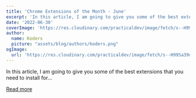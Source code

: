 ```yaml
---
title: 'Chrome Extensions of the Month - June'
excerpt: 'In this article, I am going to give you some of the best extensions that you need to install for...'
date: '2022-06-30'
coverImage: 'https://res.cloudinary.com/practicaldev/image/fetch/s--H99Sa39o--/c_imagga_scale,f_auto,fl_progressive,h_420,q_auto,w_1000/https://dev-to-uploads.s3.amazonaws.com/uploads/articles/i9oe12o44ysf77j55may.png'
author:
  name: Koders
  picture: "assets/blog/authors/koders.png"
ogImage:
  url: 'https://res.cloudinary.com/practicaldev/image/fetch/s--H99Sa39o--/c_imagga_scale,f_auto,fl_progressive,h_420,q_auto,w_1000/https://dev-to-uploads.s3.amazonaws.com/uploads/articles/i9oe12o44ysf77j55may.png'
---
```


In this article, I am going to give you some of the best extensions that you need to install for...

[Read more](https://dev.to/j471n/chrome-extensions-of-the-month-june-b0i)
